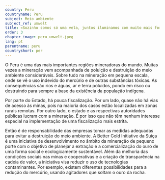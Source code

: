 ```yaml
---
country: Peru
countryname: Peru
subject: Meio ambiente
subject_ref: umwelt
title: «Sozinho somos só uma vela, juntos iluminamos com muito mais força»
order: 3
chapter_image: peru_umwelt.jpeg
lang: pt
parentname: peru
countryshort: per
---
```

<div class="content" markdown="1">
O Peru é uma das mais importantes regiões mineradoras do mundo. Muitas vezes a mineração vem acompanhada de poluição e destruição do meio ambiente consideráveis. Sobre tudo na mineração em pequena escala, onde se vê o uso indevido do mercúrio e de outras substâncias tóxicas. As consequências são rios e águas, ar e terra poluídos, pondo em risco ou destruindo para sempre a base da existência da população indígena.

Por parte do Estado, há pouca fiscalização. Por um lado, quase não há vias de acesso às minas, pois na maioria dos casos estão localizadas em zonas rurais remotas. Por outro lado, o estado e as respectivas autoridades públicas lucram com a mineração. É por isso que não têm nenhum interesse especial na implementação de uma fiscalização mais estrita.

Então é de responsabilidade das empresas tomar as medidas adequadas para evitar a destruição do meio ambiente. A Better Gold Initiative da Suíça é uma iniciativa de desenvolvimento no âmbito da mineração de pequeno porte com o objetivo de planejar a extração e a comercialização do ouro de uma forma social e ecologicamente sustentável. Além da melhoria das condições sociais nas minas e cooperativas e a criação de transparência na cadeia de valor, a iniciativa visa reduzir o uso de tecnologias contaminantes. Por exemplo, existem diferentes possibilidades para a redução do mercúrio, usando agitadores que soltam o ouro da rocha.
</div>
